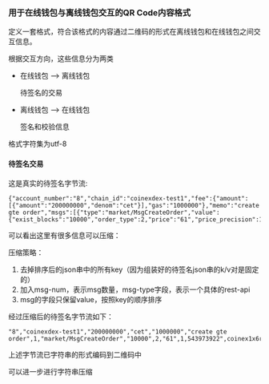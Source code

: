 ### 用于在线钱包与离线钱包交互的QR Code内容格式



定义一套格式，符合该格式的内容通过二维码的形式在离线钱包和在线钱包之间交互信息。

根据交互方向，这些信息分为两类

- 在线钱包 —> 离线钱包

  待签名的交易

- 离线钱包 —> 在线钱包

  签名和校验信息

格式字符集为utf-8



#### 待签名交易

这是真实的待签名字节流:

```
{"account_number":"8","chain_id":"coinexdex-test1","fee":{"amount":[{"amount":"200000000","denom":"cet"}],"gas":"1000000"},"memo":"create gte order","msgs":[{"type":"market/MsgCreateOrder","value":{"exist_blocks":"10000","order_type":2,"price":"61","price_precision":1,"quantity":"543973922","sender":"coinex1x6rhu5m53fw8qgpwuljauaptvxyur57zym4jly","sequence":"5945","side":2,"time_in_force":"3","trading_pair":"abc/cet"}}],"sequence":"5945"}
```

可以看出这里有很多信息可以压缩：

压缩策略：

1. 去掉排序后的json串中的所有key（因为组装好的待签名json串的k/v对是固定的）
2. 加入msg-num，表示msg数量，msg-type字段，表示一个具体的rest-api
3. msg的字段只保留value，按照key的顺序排序

经过压缩后的待签名字节流如下：

```
"8","coinexdex-test1","200000000","cet","1000000","create gte order",1,"market/MsgCreateOrder","10000",2,"61",1,543973922",coinex1x6rhu5m53fw8qgpwuljauaptvxyur57zym4jly","5945",2,3","abc/cet","5945"
```

上述字节流已字符串的形式编码到二维码中

可以进一步进行字符串压缩